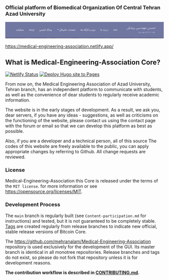 ### Official platform of Biomedical Organization Of Central Tehran Azad University 

<img src="EN-README.png"/>

https://medical-engineering-association.netlify.app/

What is Medical-Engineering-Association Core?
---------------------
[![Netlify Status](https://api.netlify.com/api/v1/badges/b5e98be6-f31f-4be4-ab4a-497f3549b5cb/deploy-status)](https://app.netlify.com/sites/medical-engineering-association/deploys) [![Deploy Hugo site to Pages](https://github.com/Mehranalam/Medical-Engineering-Association/actions/workflows/hugo.yml/badge.svg)](https://github.com/Mehranalam/Medical-Engineering-Association/actions/workflows/hugo.yml)

From now on, the Medical Engineering Association of Azad University, Tehran branch, has an independent platform to communicate with students, as well as the convenience of dear students to regularly receive academic information. 

The website is in the early stages of development. As a result, we ask you, dear servers, if you have any ideas - suggestions, as well as criticisms on the functioning of the website, please contact us using the contact page with the forum or email so that we can develop this platform as best as possible. 

Also, if you are a developer and a technical person, all of this source The codes of this website are freely available to the public, you can apply appropriate changes by referring to Github. All change requests are reviewed.

### License

Medical-Engineering-Association this  Core is released under the terms of the ```MIT license```. for more
information or see https://opensource.org/licenses/MIT.

### Development Process

The `main` branch is regularly built (see `Content-participation.md` for instructions) and tested, but it is not guaranteed to be completely stable. [Tags](https://github.com/mehranalam/Medical-Engineering-Association/tags) are created regularly from release branches to indicate new official, stable release versions of Bitcoin Core.


The https://github.com/mehranalam/Medical-Engineering-Association repository is used exclusively for the
development of the GUI. Its master branch is identical in all monotree
repositories. Release branches and tags do not exist, so please do not fork
that repository unless it is for development reasons.

**The contribution workflow is described in [CONTRIBUTING.md](Content-participation.md).**

<!-- ### contributors 

<!--
      <h3 align="right" dir="rtl">مشارکت کنندگان</h3>

    {{ range .Params.Speaker }}
    <div class="row">
          <div style="display: flex; justify-content: space-between;" class="card-body">{{ .Permalink }} - for link to teacher
            <img style="border-radius: 10px;" width="50" height="50" src="{{ .image }}" alt="عکس مشارکت کننده">
            <div>
              <h4 style="border-right: 3px solid rgb(255, 0, 34); padding: 9px" class="card-title"><a href="">{{.name}}</a></h4>
              <p>{{ .designation }}</p>
            </div>
          </div>
</div>
  
      <div class="row" align="right">
      {{ range .Data.Pages }}
      <div class="col-lg-4 col-sm-6 mb-4">
        {{ .Render "scholarship" }}
      </div>
      {{ end }}
    </div>
    -->

<!--
<a href="https://github.com/mehranalam/Medical-Engineering-Association/graphs/contributors"><img src="https://contrib.rocks/image?repo=mehranalam/Medical-Engineering-Association" /></a>
-->
